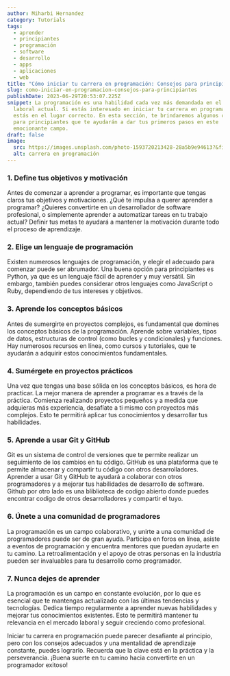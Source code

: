 ```yaml
---
author: Miharbi Hernandez
category: Tutorials
tags:
  - aprender
  - principiantes
  - programación
  - software
  - desarrollo
  - apps
  - aplicaciones
  - web
title: "Cómo iniciar tu carrera en programación: Consejos para principiantes"
slug: como-iniciar-en-programacion-consejos-para-principiantes
publishDate: 2023-06-29T20:53:07.225Z
snippet: La programación es una habilidad cada vez más demandada en el mundo
  laboral actual. Si estás interesado en iniciar tu carrera en programación,
  estás en el lugar correcto. En esta sección, te brindaremos algunos consejos
  para principiantes que te ayudarán a dar tus primeros pasos en este
  emocionante campo.
draft: false
image:
  src: https://images.unsplash.com/photo-1593720213428-28a5b9e94613?&fit=crop&w=430&h=240
  alt: carrera en programación
---
```

### 1. Define tus objetivos y motivación

Antes de comenzar a aprender a programar, es importante que tengas claros tus objetivos y motivaciones. ¿Qué te impulsa a querer aprender a programar? ¿Quieres convertirte en un desarrollador de software profesional, o simplemente aprender a automatizar tareas en tu trabajo actual? Definir tus metas te ayudará a mantener la motivación durante todo el proceso de aprendizaje.

### 2. Elige un lenguaje de programación

Existen numerosos lenguajes de programación, y elegir el adecuado para comenzar puede ser abrumador. Una buena opción para principiantes es Python, ya que es un lenguaje fácil de aprender y muy versátil. Sin embargo, también puedes considerar otros lenguajes como JavaScript o Ruby, dependiendo de tus intereses y objetivos.

### 3. Aprende los conceptos básicos

Antes de sumergirte en proyectos complejos, es fundamental que domines los conceptos básicos de la programación. Aprende sobre variables, tipos de datos, estructuras de control (como bucles y condicionales) y funciones. Hay numerosos recursos en línea, como cursos y tutoriales, que te ayudarán a adquirir estos conocimientos fundamentales.

### 4. Sumérgete en proyectos prácticos

Una vez que tengas una base sólida en los conceptos básicos, es hora de practicar. La mejor manera de aprender a programar es a través de la práctica. Comienza realizando proyectos pequeños y a medida que adquieras más experiencia, desafíate a ti mismo con proyectos más complejos. Esto te permitirá aplicar tus conocimientos y desarrollar tus habilidades.

### 5. Aprende a usar Git y GitHub

Git es un sistema de control de versiones que te permite realizar un seguimiento de los cambios en tu código. GitHub es una plataforma que te permite almacenar y compartir tu código con otros desarrolladores. Aprender a usar Git y GitHub te ayudará a colaborar con otros programadores y a mejorar tus habilidades de desarrollo de software. Github por otro lado es una bliblioteca de codigo abierto donde puedes encontrar codigo de otros desarrolladores y compartir el tuyo.

### 6. Únete a una comunidad de programadores

La programación es un campo colaborativo, y unirte a una comunidad de programadores puede ser de gran ayuda. Participa en foros en línea, asiste a eventos de programación y encuentra mentores que puedan ayudarte en tu camino. La retroalimentación y el apoyo de otras personas en la industria pueden ser invaluables para tu desarrollo como programador.

### 7. Nunca dejes de aprender

La programación es un campo en constante evolución, por lo que es esencial que te mantengas actualizado con las últimas tendencias y tecnologías. Dedica tiempo regularmente a aprender nuevas habilidades y mejorar tus conocimientos existentes. Esto te permitirá mantener tu relevancia en el mercado laboral y seguir creciendo como profesional.

Iniciar tu carrera en programación puede parecer desafiante al principio, pero con los consejos adecuados y una mentalidad de aprendizaje constante, puedes lograrlo. Recuerda que la clave está en la práctica y la perseverancia. ¡Buena suerte en tu camino hacia convertirte en un programador exitoso!